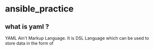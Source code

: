 # ansible_practice 

## what is yaml ?
YAML Ain't Markup Language. It is DSL Language which can be used to store data in the form of